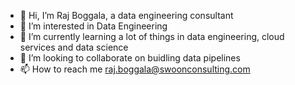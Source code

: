 - 👋 Hi, I’m Raj Boggala, a data engineering consultant
- 👀 I’m interested in Data Engineering
- 🌱 I’m currently learning a lot of things in data engineering, cloud services and data science
- 💞️ I’m looking to collaborate on buidling data pipelines
- 📫 How to reach me raj.boggala@swoonconsulting.com

<!---
Rboggala4DataProducts/Rboggala4DataProducts is a ✨ special ✨ repository because its `README.md` (this file) appears on your GitHub profile.
You can click the Preview link to take a look at your changes.
--->

